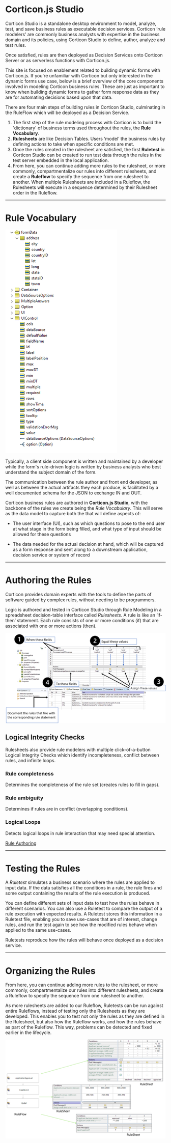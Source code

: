 # Corticon.js Studio 

Corticon Studio is a standalone desktop environment to model, analyze, test, and save business rules as executable decision services. Corticon ‘rule modelers’ are commonly business analysts with expertise in the business domain and its policies, using Corticon Studio to define, author, analyze and test rules.

Once satisfied, rules are then deployed as Decision Services onto Corticon Server or as serverless functions with Corticon.js.

This site is focused on enablement related to building dynamic forms with Corticon.js. If you're unfamiliar with Corticon but only interested in the dynamic forms use case, below is a brief overview of the core components involved in modeling Corticon business rules. These are just as important to know when building dynamic forms to gather form response data as they are for automating decisions based upon that data. 

There are four main steps of building rules in Corticon Studio, culminating in the RuleFlow which will be deployed as a Decision Service.

1. The first step of the rule modeling process with Corticon is to build the 'dictionary' of business terms used throughout the rules, the **Rule Vocabulary**.
2. **Rulesheets** are like Decision Tables. Users ‘model’ the business rules by defining actions to take when specific conditions are met.
3. Once the rules created in the rulesheet are satisfied, the first **Ruletest** in Corticon Studio can be created to run test data through the rules in the test server embedded in the local application.
4. From here, you can continue adding more rules to the rulesheet, or more commonly, compartmentalize our rules into different rulesheets, and create a  **Ruleflow** to specify the sequence from one rulesheet to another. When multiple Rulesheets are included in a Ruleflow, the Rulesheets will execute in a sequence determined by their Rulesheet order in the Ruleflow.
---
# Rule Vocabulary

![Rule Vocabulary](../assets/JS%20vocabulary.png)


Typically, a client side component is written and maintained by a developer  while the form's rule-driven logic is written by business analysts who  best understand the subject domain of the form.

The communication between the rule author and front end developer, as well as between the actual artifacts they each produce, is facilitated by a well documented schema for the JSON to exchange IN and OUT.

Corticon business rules are authored in **Corticon.js Studio**, with the backbone of the rules we create being the *Rule Vocabulary*. This will serve as the data model to capture both the  that will define aspects of:

  - The user interface (UI), such as which questions to pose to the end user at what stage in the form being filled, and what type of input should be allowed for these questions

  - The data needed for the actual decision at hand, which will be captured as a form response and sent along to a downstream application, decision service or system of record
---
# Authoring the Rules

Corticon provides domain experts with the tools to define the parts of software guided by complex rules, without needing to be programmers.

Logic is authored and tested in Corticon Studio through Rule Modeling in a spreadsheet decision-table interface called *Rulesheets*.  A rule is like an ‘if-then’ statement. Each rule consists of one or more conditions (if) that are associated with one or more actions (then).

![rulesheet overview](../assets/rulesheet%20overview.png)


## Logical Integrity Checks

Rulesheets also provide rule modelers with multiple click-of-a-button Logical Integrity Checks which identify incompleteness, conflict between rules, and infinite loops. 

### Rule completeness
Determines the completeness of the rule set (creates rules to fill in gaps).

### Rule ambiguity
Determines if rules are in conflict (overlapping conditions).

### Logical Loops
Detects logical loops in rule interaction that may need special attention.

[Rule Authoring](../assets/Rule%20Authoring.mp4  ':include')

---

# Testing the Rules

A *Ruletest* simulates a business scenario where the rules are applied to input data. If the data satisfies all the conditions in a rule, the rule fires and some output containing the results of the rule execution is produced.

You can define different sets of input data to test how the rules behave in different scenarios. You can also use a Ruletest to compare the output of a rule execution with expected results. A Ruletest stores this information in a Ruletest file, enabling you to save use-cases that are of interest, change rules, and run the test again to see how the modified rules behave when applied to the same use-cases.

Ruletests reproduce how the rules will behave once deployed as a decision service.

---

# Organizing the Rules


From here, you can continue adding more rules to the rulesheet, or more commonly, compartmentalize our rules into different rulesheets, and create a Ruleflow to specify the sequence from one rulesheet to another.

As more rulesheets are added to our Ruleflow, Ruletests can be run against entire Ruleflows, instead of testing only the Rulesheets as they are developed. This enables you to test not only the rules as they are defined in the Rulesheet, but also how the Ruleflow works, and how the rules behave as part of the Ruleflow. This way, problems can be detected and fixed earlier in the lifecycle.


![ruleflow overview](../assets/ruleflowBreakdown.png)